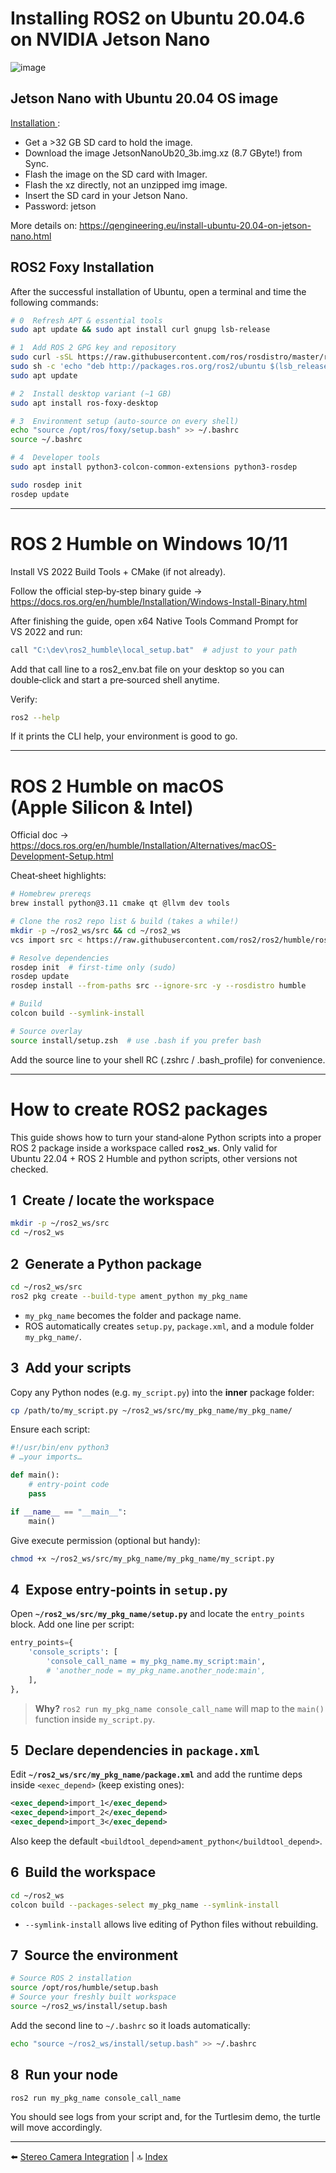 # Installing ROS2 on Ubuntu 20.04.6 on NVIDIA Jetson Nano

![image](https://github.com/user-attachments/assets/c0bb7570-e373-4814-b670-85ec30277220)

## Jetson Nano with Ubuntu 20.04 OS image

[Installation ](https://github.com/Qengineering/Jetson-Nano-Ubuntu-20-image?tab=readme-ov-file#installation):

- Get a >32 GB SD card to hold the image. 
- Download the image JetsonNanoUb20_3b.img.xz (8.7 GByte!) from Sync. 
- Flash the image on the SD card with Imager.
- Flash the xz directly, not an unzipped img image. 
- Insert the SD card in your Jetson Nano. 
- Password: jetson

More details on: https://qengineering.eu/install-ubuntu-20.04-on-jetson-nano.html

## ROS2 Foxy Installation
After the successful installation of Ubuntu, open a terminal and time the following commands:

````bash
# 0  Refresh APT & essential tools
sudo apt update && sudo apt install curl gnupg lsb-release

# 1  Add ROS 2 GPG key and repository
sudo curl -sSL https://raw.githubusercontent.com/ros/rosdistro/master/ros.asc | sudo apt-key add –
sudo sh -c 'echo "deb http://packages.ros.org/ros2/ubuntu $(lsb_release -cs) main" > /etc/apt/sources.list.d/ros2-latest.list'
sudo apt update

# 2  Install desktop variant (∼1 GB)
sudo apt install ros-foxy-desktop

# 3  Environment setup (auto‑source on every shell)
echo "source /opt/ros/foxy/setup.bash" >> ~/.bashrc
source ~/.bashrc

# 4  Developer tools
sudo apt install python3-colcon-common-extensions python3-rosdep

sudo rosdep init
rosdep update
````

---

# ROS 2 Humble on Windows 10/11

Install VS 2022 Build Tools + CMake (if not already).

Follow the official step‑by‑step binary guide → https://docs.ros.org/en/humble/Installation/Windows-Install-Binary.html

After finishing the guide, open x64 Native Tools Command Prompt for VS 2022 and run:

````bash
call "C:\dev\ros2_humble\local_setup.bat"  # adjust to your path
````
Add that call line to a ros2_env.bat file on your desktop so you can double‑click and start a pre‑sourced shell anytime.

Verify:
````bash
ros2 --help
````
If it prints the CLI help, your environment is good to go.

---

# ROS 2 Humble on macOS (Apple Silicon & Intel)

Official doc → https://docs.ros.org/en/humble/Installation/Alternatives/macOS-Development-Setup.html

Cheat‑sheet highlights:

````bash
# Homebrew prereqs
brew install python@3.11 cmake qt @llvm dev tools

# Clone the ros2 repo list & build (takes a while!)
mkdir -p ~/ros2_ws/src && cd ~/ros2_ws
vcs import src < https://raw.githubusercontent.com/ros2/ros2/humble/ros2.repos

# Resolve dependencies
rosdep init  # first‑time only (sudo)
rosdep update
rosdep install --from-paths src --ignore-src -y --rosdistro humble

# Build
colcon build --symlink-install

# Source overlay
source install/setup.zsh  # use .bash if you prefer bash
````
Add the source line to your shell RC (.zshrc / .bash_profile) for convenience.

---

# How to create ROS2 packages

This guide shows how to turn your stand‑alone Python scripts into a proper ROS 2 package inside a workspace called **`ros2_ws`**. Only valid for Ubuntu 22.04 + ROS 2 Humble and python scripts, other versions not checked.

## 1  Create / locate the workspace

```bash
mkdir -p ~/ros2_ws/src
cd ~/ros2_ws
```

## 2  Generate a Python package

```bash
cd ~/ros2_ws/src
ros2 pkg create --build-type ament_python my_pkg_name
```

* `my_pkg_name` becomes the folder and package name.  
* ROS automatically creates `setup.py`, `package.xml`, and a module folder `my_pkg_name/`.

## 3  Add your scripts

Copy any Python nodes (e.g. `my_script.py`) into the **inner** package folder:

```bash
cp /path/to/my_script.py ~/ros2_ws/src/my_pkg_name/my_pkg_name/
```

Ensure each script:

```python
#!/usr/bin/env python3
# …your imports…

def main():
    # entry‑point code
    pass

if __name__ == "__main__":
    main()
```

Give execute permission (optional but handy):

```bash
chmod +x ~/ros2_ws/src/my_pkg_name/my_pkg_name/my_script.py
```

## 4  Expose entry‑points in `setup.py`

Open **`~/ros2_ws/src/my_pkg_name/setup.py`** and locate the `entry_points` block.  Add one line per script:

```python
entry_points={
    'console_scripts': [
        'console_call_name = my_pkg_name.my_script:main',
        # 'another_node = my_pkg_name.another_node:main',
    ],
},
```

> **Why?**  `ros2 run my_pkg_name console_call_name` will map to the `main()` function inside `my_script.py`.

## 5  Declare dependencies in `package.xml`

Edit **`~/ros2_ws/src/my_pkg_name/package.xml`** and add the runtime deps inside `<exec_depend>` (keep existing ones):

```xml
<exec_depend>import_1</exec_depend>
<exec_depend>import_2</exec_depend>
<exec_depend>import_3</exec_depend>
```

Also keep the default `<buildtool_depend>ament_python</buildtool_depend>`.

## 6  Build the workspace

```bash
cd ~/ros2_ws
colcon build --packages-select my_pkg_name --symlink-install
```

* `--symlink-install` allows live editing of Python files without rebuilding.

## 7  Source the environment

```bash
# Source ROS 2 installation
source /opt/ros/humble/setup.bash
# Source your freshly built workspace
source ~/ros2_ws/install/setup.bash
```

Add the second line to `~/.bashrc` so it loads automatically:

```bash
echo "source ~/ros2_ws/install/setup.bash" >> ~/.bashrc
```

## 8  Run your node

```bash
ros2 run my_pkg_name console_call_name
```

You should see logs from your script and, for the Turtlesim demo, the turtle will move accordingly.



---

⬅️ [Stereo Camera Integration](04_stereo_cam.md) | 🔝 [Index](README.md)

